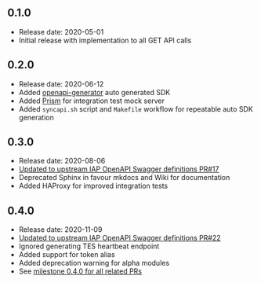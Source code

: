 0.1.0
-----
* Release date: 2020-05-01
* Initial release with implementation to all GET API calls

0.2.0
-----
* Release date: 2020-06-12
* Added [openapi-generator](https://github.com/OpenAPITools/openapi-generator) auto generated SDK
* Added [Prism](https://stoplight.io/open-source/prism/) for integration test mock server
* Added `syncapi.sh` script and `Makefile` workflow for repeatable auto SDK generation

0.3.0
-----
* Release date: 2020-08-06
* [Updated to upstream IAP OpenAPI Swagger definitions PR#17](https://github.com/umccr-illumina/libiap/pull/17)
* Deprecated Sphinx in favour mkdocs and Wiki for documentation
* Added HAProxy for improved integration tests

0.4.0
-----
* Release date: 2020-11-09
* [Updated to upstream IAP OpenAPI Swagger definitions PR#22](https://github.com/umccr-illumina/libiap/pull/22)
* Ignored generating TES heartbeat endpoint
* Added support for token alias
* Added deprecation warning for alpha modules
* See [milestone 0.4.0 for all related PRs](https://github.com/umccr-illumina/libiap/milestone/1?closed=1)
